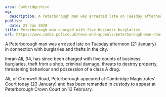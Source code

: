 ```yaml
area: Cambridgeshire
og:
  description: A Peterborough man was arrested late on Tuesday afternoon (21 January) in connection with burglaries and thefts in the city.
publish:
  date: 23 Jan 2020
title: Peterborough man charged with five business burglaries
url: https://www.cambs.police.uk/news-and-appeals/peterborough-man-charged-with-five-business-burglaries
```

A Peterborough man was arrested late on Tuesday afternoon (21 January) in connection with burglaries and thefts in the city.

Imran Ali, 34, has since been charged with five counts of business burglaries, theft from a shop, criminal damage, threats to destroy property, threatening behaviour and possession of a class A drug.

Ali, of Cromwell Road, Peterborough appeared at Cambridge Magistrates' Court today (23 January) and has been remanded in custody to appear at Peterborough Crown Court on 13 February.
